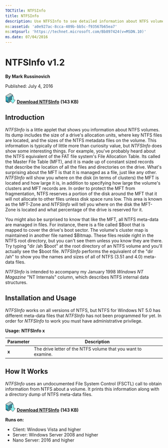 ```yaml
--- 
TOCTitle: NTFSInfo
title: NTFSInfo
description: Use NTFSInfo to see detailed information about NTFS volumes.
ms:assetid: 'a0e927ac-8cca-409b-bb5c-f93567b65ea7'
ms:mtpsurl: 'https://technet.microsoft.com/Bb897424(v=MSDN.10)'
ms.date: 07/04/2016
---
```


NTFSInfo v1.2
=============

**By Mark Russinovich**

Published: July 4, 2016

[![Download](media/shared/Download_sm.png)](https://download.sysinternals.com/files/NTFSInfo.zip) [**Download NTFSInfo**](https://download.sysinternals.com/files/NTFSInfo.zip) **(143 KB)**

## Introduction

*NTFSInfo* is a little applet that shows you information about NTFS
volumes. Its dump includes the size of a drive's allocation units, where
key NTFS files are located, and the sizes of the NTFS metadata files on
the volume. This information is typically of little more than curiosity
value, but *NTFSInfo* does show some interesting things. For example,
you've probably heard about the NTFS equivalent of the FAT file system's
File Allocation Table. Its called the Master File Table (MFT), and it is
made up of constant sized records that describe the location of all the
files and directories on the drive. What's surprising about the MFT is
that it is managed as a file, just like any other. *NTFSInfo* will show
you where on the disk (in terms of clusters) the MFT is located and how
large it is, in addition to specifying how large the volume's clusters
and MFT records are. In order to protect the MFT from fragmentation,
NTFS reserves a portion of the disk around the MFT that it will not
allocate to other files unless disk space runs low. This area is known
as the MFT-Zone and *NTFSInfo* will tell you where on the disk the
MFT-Zone is located and what percentage of the drive is reserved for it.

You might also be surprised to know that like the MFT, all NTFS
meta-data are managed in files. For instance, there is a file called
\$Boot that is mapped to cover the drive's boot sector. The volume's
cluster map is maintained in another file named \$Bitmap. These files
reside right in the NTFS root directory, but you can't see them unless
you know they are there. Try typing "dir /ah \$boot" at the root
directory of an NTFS volume and you'll actually see the \$boot file.
*NTFSInfo* performs the equivalent of the "dir /ah" to show you the
names and sizes of all of NTFS (3.51 and 4.0) meta-data files.

*NTFSInfo* is intended to accompany my January 1998 *Windows NT
Magazine* "NT Internals" column, which describes NTFS internal data
structures.

## Installation and Usage

*NTFSInfo* works on all versions of NTFS, but NTFS for Windows NT 5.0
has different meta-data files that *NTFSInfo* has not been programmed
for yet. In order for *NTFSInfo* to work you must have administrative
privilege.

**Usage: NTFSInfo x**

|Parameter  |Description  |
|---------|---------|
|  **x**  | The drive letter of the NTFS volume that you want to examine.|

## How It Works

*NTFSInfo* uses an undocumented File System Control (FSCTL) call to
obtain information from NTFS about a volume. It prints this information
along with a directory dump of NTFS meta-data files.

[![Download](media/shared/Download_sm.png)](https://download.sysinternals.com/files/NTFSInfo.zip) [**Download NTFSInfo**](https://download.sysinternals.com/files/NTFSInfo.zip) **(143 KB)**

**Runs on:**

-   Client: Windows Vista and higher
-   Server: Windows Server 2008 and higher
-   Nano Server: 2016 and higher
